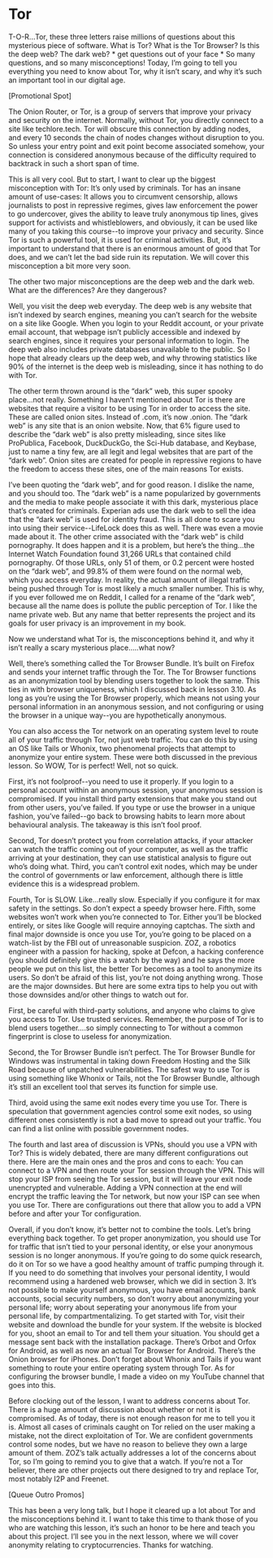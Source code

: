 # Tor

T-O-R...Tor, these three letters raise millions of questions about this mysterious
piece of software. What is Tor? What is the Tor Browser? Is this the deep web? The
dark web? \* get questions out of your face \* So many questions, and so many
misconceptions! Today, I’m going to tell you everything you need to know about
Tor, why it isn’t scary, and why it’s such an important tool in our digital age.

[Promotional Spot]

The Onion Router, or Tor, is a group of servers that improve your privacy and
security on the internet. Normally, without Tor, you directly connect to a site like
techlore.tech. Tor will obscure this connection by adding nodes, and every 10
seconds the chain of nodes changes without disruption to you. So unless your
entry point and exit point become associated somehow, your connection is
considered anonymous because of the difficulty required to backtrack in such a
short span of time.

This is all very cool. But to start, I want to clear up the biggest misconception with
Tor: It’s only used by criminals. Tor has an insane amount of use-cases: It allows
you to circumvent censorship, allows journalists to post in repressive regimes,
gives law enforcement the power to go undercover, gives the ability to leave truly
anonymous tip lines, gives support for activists and whistleblowers, and
obviously, it can be used like many of you taking this course--to improve your
privacy and security. Since Tor is such a powerful tool, it is used for criminal
activities. But, it’s important to understand that there is an enormous amount of
good that Tor does, and we can’t let the bad side ruin its reputation. We will cover
this misconception a bit more very soon.

The other two major misconceptions are the deep web and the dark web. What
are the differences? Are they dangerous?

Well, you visit the deep web everyday. The deep web is any website that isn’t
indexed by search engines, meaning you can’t search for the website on a site
like Google. When you login to your Reddit account, or your private email
account, that webpage isn’t publicly accessible and indexed by search engines,
since it requires your personal information to login. The deep web also includes
private databases unavailable to the public. So I hope that already clears up the
deep web, and why throwing statistics like 90% of the internet is the deep web is
misleading, since it has nothing to do with Tor.

The other term thrown around is the “dark” web, this super spooky place...not
really. Something I haven’t mentioned about Tor is there are websites that require
a visitor to be using Tor in order to access the site. These are called onion sites.
Instead of .com, it’s now .onion. The “dark web” is any site that is an onion website.
Now, that 6% figure used to describe the “dark web” is also pretty misleading,
since sites like ProPublica, Facebook, DuckDuckGo, the Sci-Hub database, and
Keybase, just to name a tiny few, are all legit and legal websites that are part of
the “dark web”. Onion sites are created for people in repressive regions to have
the freedom to access these sites, one of the main reasons Tor exists.

I’ve been quoting the “dark web”, and for good reason. I dislike the name, and you
should too. The “dark web” is a name popularized by governments and the media
to make people associate it with this dark, mysterious place that’s created for
criminals. Experian ads use the dark web to sell the idea that the “dark web” is
used for identity fraud. This is all done to scare you into using their
service--LifeLock does this as well. There was even a movie made about it. The
other crime associated with the “dark web” is child pornography. It does happen
and it is a problem, but here’s the thing...the Internet Watch Foundation found
31,266 URLs that contained child pornography. Of those URLs, only 51 of them, or
0.2 percent were hosted on the “dark web”, and 99.8% of them were found on the
normal web, which you access everyday. In reality, the actual amount of illegal
traffic being pushed through Tor is most likely a much smaller number. This is
why, if you ever followed me on Reddit, I called for a rename of the “dark web”,
because all the name does is pollute the public perception of Tor. I like the name
private web. But any name that better represents the project and its goals for
user privacy is an improvement in my book.

Now we understand what Tor is, the misconceptions behind it, and why it isn’t
really a scary mysterious place…..what now?

Well, there’s something called the Tor Browser Bundle. It’s built on Firefox and
sends your internet traffic through the Tor. The Tor Browser functions as an
anonymization tool by blending users together to look the same. This ties in with
browser uniqueness, which I discussed back in lesson 3.10. As long as you’re using
the Tor Browser properly, which means not using your personal information in an
anonymous session, and not configuring or using the browser in a unique
way--you are hypothetically anonymous.

You can also access the Tor network on an operating system level to route all of
your traffic through Tor, not just web traffic. You can do this by using an OS like
Tails or Whonix, two phenomenal projects that attempt to anonymize your entire
system. These were both discussed in the previous lesson.
So WOW, Tor is perfect! Well, not so quick.

First, it’s not foolproof--you need to use it properly. If you login to a personal
account within an anonymous session, your anonymous session is compromised.
If you install third party extensions that make you stand out from other users,
you’ve failed. If you type or use the browser in a unique fashion, you’ve failed--go
back to browsing habits to learn more about behavioural analysis. The takeaway
is this isn’t fool proof.

Second, Tor doesn’t protect you from correlation attacks, if your attacker can
watch the traffic coming out of your computer, as well as the traffic arriving at
your destination, they can use statistical analysis to figure out who’s doing what.
Third, you can’t control exit nodes, which may be under the control of
governments or law enforcement, although there is little evidence this is a
widespread problem.

Fourth, Tor is SLOW. Like...really slow. Especially if you configure it for max safety
in the settings. So don’t expect a speedy browser here.
Fifth, some websites won’t work when you’re connected to Tor. Either you’ll be
blocked entirely, or sites like Google will require annoying captchas.
The sixth and final major downside is once you use Tor, you’re going to be placed
on a watch-list by the FBI out of unreasonable suspicion. ZOZ, a robotics
engineer with a passion for hacking, spoke at Defcon, a hacking conference (you
should definitely give this a watch by the way) and he says the more people we
put on this list, the better Tor becomes as a tool to anonymize its users. So don’t
be afraid of this list, you’re not doing anything wrong.
Those are the major downsides. But here are some extra tips to help you out with
those downsides and/or other things to watch out for.

First, be careful with third-party solutions, and anyone who claims to give you
access to Tor. Use trusted services. Remember, the purpose of Tor is to blend
users together….so simply connecting to Tor without a common fingerprint is
close to useless for anonymization.

Second, the Tor Browser Bundle isn’t perfect. The Tor Browser Bundle for
Windows was instrumental in taking down Freedom Hosting and the Silk Road
because of unpatched vulnerabilities. The safest way to use Tor is using
something like Whonix or Tails, not the Tor Browser Bundle, although it’s still an
excellent tool that serves its function for simple use.

Third, avoid using the same exit nodes every time you use Tor. There is
speculation that government agencies control some exit nodes, so using
different ones consistently is not a bad move to spread out your traffic. You can
find a list online with possible government nodes.

The fourth and last area of discussion is VPNs, should you use a VPN with Tor?
This is widely debated, there are many different configurations out there. Here
are the main ones and the pros and cons to each: You can connect to a VPN and
then route your Tor session through the VPN. This will stop your ISP from seeing
the Tor session, but it will leave your exit node unencrypted and vulnerable.
Adding a VPN connection at the end will encrypt the traffic leaving the Tor
network, but now your ISP can see when you use Tor. There are configurations
out there that allow you to add a VPN before and after your Tor configuration.

Overall, if you don’t know, it’s better not to combine the tools.
Let’s bring everything back together. To get proper anonymization, you should
use Tor for traffic that isn’t tied to your personal identity, or else your anonymous
session is no longer anonymous. If you’re going to do some quick research, do it
on Tor so we have a good healthy amount of traffic pumping through it. If you
need to do something that involves your personal identity, I would recommend
using a hardened web browser, which we did in section 3. It’s not possible to make
yourself anonymous, you have email accounts, bank accounts, social security
numbers, so don’t worry about anonymizing your personal life; worry about
seperating your anonymous life from your personal life, by compartmentalizing.
To get started with Tor, visit their website and download the bundle for your
system. If the website is blocked for you, shoot an email to Tor and tell them your
situation. You should get a message sent back with the installation package.
There’s Orbot and Orfox for Android, as well as now an actual Tor Browser for
Android. There’s the Onion browser for iPhones. Don’t forget about Whonix and
Tails if you want something to route your entire operating system through Tor. As
for configuring the browser bundle, I made a video on my YouTube channel that
goes into this.

Before clocking out of the lesson, I want to address concerns about Tor. There is
a huge amount of discussion about whether or not it is compromised. As of
today, there is not enough reason for me to tell you it is. Almost all cases of
criminals caught on Tor relied on the user making a mistake, not the direct
exploitation of Tor. We are confident governments control some nodes, but we
have no reason to believe they own a large amount of them. ZOZ’s talk actually
addresses a lot of the concerns about Tor, so I’m going to remind you to give that
a watch. If you’re not a Tor believer, there are other projects out there designed
to try and replace Tor, most notably I2P and Freenet.

[Queue Outro Promos]

This has been a very long talk, but I hope it cleared up a lot about Tor and the
misconceptions behind it. I want to take this time to thank those of you who are
watching this lesson, it’s such an honor to be here and teach you about this
project. I’ll see you in the next lesson, where we will cover anonymity relating to
cryptocurrencies. Thanks for watching.